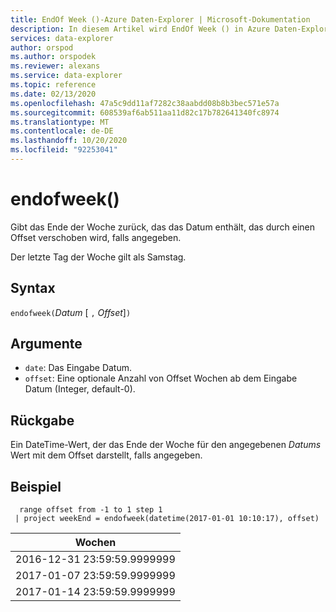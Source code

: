 ```yaml
---
title: EndOf Week ()-Azure Daten-Explorer | Microsoft-Dokumentation
description: In diesem Artikel wird EndOf Week () in Azure Daten-Explorer beschrieben.
services: data-explorer
author: orspod
ms.author: orspodek
ms.reviewer: alexans
ms.service: data-explorer
ms.topic: reference
ms.date: 02/13/2020
ms.openlocfilehash: 47a5c9dd11af7282c38aabdd08b8b3bec571e57a
ms.sourcegitcommit: 608539af6ab511aa11d82c17b782641340fc8974
ms.translationtype: MT
ms.contentlocale: de-DE
ms.lasthandoff: 10/20/2020
ms.locfileid: "92253041"
---
```

# <a name="endofweek"></a>endofweek()

Gibt das Ende der Woche zurück, das das Datum enthält, das durch einen Offset verschoben wird, falls angegeben.

Der letzte Tag der Woche gilt als Samstag.

## <a name="syntax"></a>Syntax

`endofweek(`*Datum* [ `,` *Offset*]`)`

## <a name="arguments"></a>Argumente

* `date`: Das Eingabe Datum.
* `offset`: Eine optionale Anzahl von Offset Wochen ab dem Eingabe Datum (Integer, default-0).

## <a name="returns"></a>Rückgabe

Ein DateTime-Wert, der das Ende der Woche für den angegebenen *Datums* Wert mit dem Offset darstellt, falls angegeben.

## <a name="example"></a>Beispiel

```kusto
  range offset from -1 to 1 step 1
 | project weekEnd = endofweek(datetime(2017-01-01 10:10:17), offset)  

```

|Wochen|
|---|
|2016-12-31 23:59:59.9999999|
|2017-01-07 23:59:59.9999999|
|2017-01-14 23:59:59.9999999|